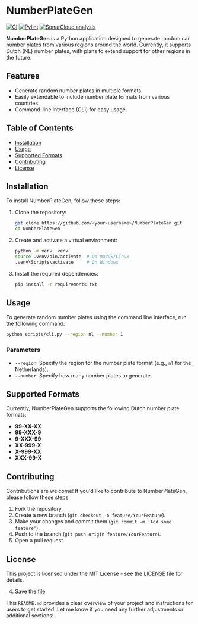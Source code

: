 # NumberPlateGen

[![CI](https://github.com/incyi/NumberPlateGen/actions/workflows/ci.yml/badge.svg)](https://github.com/incyi/NumberPlateGen/actions/workflows/ci.yml)
[![Pylint](https://github.com/incyi/NumberPlateGen/actions/workflows/pylint.yml/badge.svg)](https://github.com/incyi/NumberPlateGen/actions/workflows/pylint.yml)
[![SonarCloud analysis](https://github.com/incyi/NumberPlateGen/actions/workflows/sonarcloud.yml/badge.svg)](https://github.com/incyi/NumberPlateGen/actions/workflows/sonarcloud.yml)


**NumberPlateGen** is a Python application designed to generate random car number plates from various regions around the world. Currently, it supports Dutch (NL) number plates, with plans to extend support for other regions in the future.

## Features

- Generate random number plates in multiple formats.
- Easily extendable to include number plate formats from various countries.
- Command-line interface (CLI) for easy usage.

## Table of Contents

- [Installation](#installation)
- [Usage](#usage)
- [Supported Formats](#supported-formats)
- [Contributing](#contributing)
- [License](#license)

## Installation

To install NumberPlateGen, follow these steps:

1. Clone the repository:
   ```bash
   git clone https://github.com/<your-username>/NumberPlateGen.git
   cd NumberPlateGen
   ```

2. Create and activate a virtual environment:
   ```bash
   python -m venv .venv
   source .venv/bin/activate  # On macOS/Linux
   .venv\Scripts\activate     # On Windows
   ```

3. Install the required dependencies:
   ```bash
   pip install -r requirements.txt
   ```

## Usage

To generate random number plates using the command line interface, run the following command:

```bash
python scripts/cli.py --region nl --number 1
```

### Parameters

- `--region`: Specify the region for the number plate format (e.g., `nl` for the Netherlands).
- `--number`: Specify how many number plates to generate.

## Supported Formats

Currently, NumberPlateGen supports the following Dutch number plate formats:

- **99-XX-XX**
- **99-XXX-9**
- **9-XXX-99**
- **XX-999-X**
- **X-999-XX**
- **XXX-99-X**

## Contributing

Contributions are welcome! If you'd like to contribute to NumberPlateGen, please follow these steps:

1. Fork the repository.
2. Create a new branch (`git checkout -b feature/YourFeature`).
3. Make your changes and commit them (`git commit -m 'Add some feature'`).
4. Push to the branch (`git push origin feature/YourFeature`).
5. Open a pull request.

## License

This project is licensed under the MIT License - see the [LICENSE](LICENSE) file for details.

4. Save the file.

This `README.md` provides a clear overview of your project and instructions for users to get started. Let me know if you need any further adjustments or additional sections!
